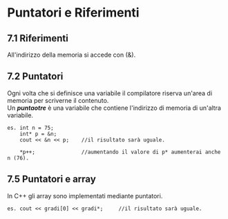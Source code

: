 # Puntatori e Riferimenti
## 7.1 Riferimenti
All'indirizzo della memoria si accede con (&).

## 7.2 Puntatori
Ogni volta che si definisce una variabile il compilatore riserva un'area di memoria per scriverne il contenuto.  
Un ***puntaotre*** è una variabile che contiene l'indirizzo di memoria di un'altra variabile.

    es. int n = 75;
        int* p = &n;
        cout << &n << p;    //il risultato sarà uguale.

        *p++;               //aumentando il valore di p* aumenterai anche n (76).

## 7.5 Puntatori e array
In C++ gli array sono implementati mediante puntatori.

    es. cout << gradi[0] << gradi*;     //il risultato sarà uguale.